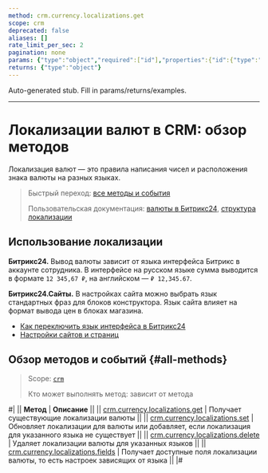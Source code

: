```yaml
---
method: crm.currency.localizations.get
scope: crm
deprecated: false
aliases: []
rate_limit_per_sec: 2
pagination: none
params: {"type":"object","required":["id"],"properties":{"id":{"type":"integer"}}}
returns: {"type":"object"}
---
```


Auto-generated stub. Fill in params/returns/examples.

---

# Локализации валют в CRM: обзор методов

Локализация валют — это правила написания чисел и расположения знака валюты на разных языках.

> Быстрый переход: [все методы и события](#all-methods) 
> 
> Пользовательская документация: [валюты в Битрикс24](https://helpdesk.bitrix24.ru/open/6987305/), [структура локализации](../../data-types.md#crm_currency_localization) 

## Использование локализации

**Битрикс24.** Вывод валюты зависит от языка интерфейса Битрикс в аккаунте сотрудника. В интерфейсе на русском языке сумма выводится в формате `12 345,67 ₽`,  на английском — `₽ 12,345.67`.

**Битрикс24.Сайты.** В настройках сайта можно выбрать язык стандартных фраз для блоков конструктора. Язык сайта влияет на формат вывода цен в блоках магазина.



- [Как переключить язык интерфейса в Битрикс24](https://helpdesk.bitrix24.ru/open/17302258/)
- [Настройки сайтов и страниц](https://helpdesk.bitrix24.ru/open/6527585/)



## Обзор методов и событий {#all-methods}

> Scope: [`crm`](../../../scopes/permissions.md)
>
> Кто может выполнять метод: зависит от метода


#|
|| **Метод** | **Описание** ||
|| [crm.currency.localizations.get](./crm-currency-localizations-get.md) | Получает существующие локализации валюты ||
|| [crm.currency.localizations.set](./crm-currency-localizations-set.md) | Обновляет локализации для валюты или добавляет, если локализация для указанного языка не существует ||
|| [crm.currency.localizations.delete](./crm-currency-localizations-delete.md) | Удаляет локализации валюты для указанных языков ||
|| [crm.currency.localizations.fields](./crm-currency-localizations-fields.md) | Получает доступные поля локализации валюты, то есть настроек зависящих от языка ||
|#

